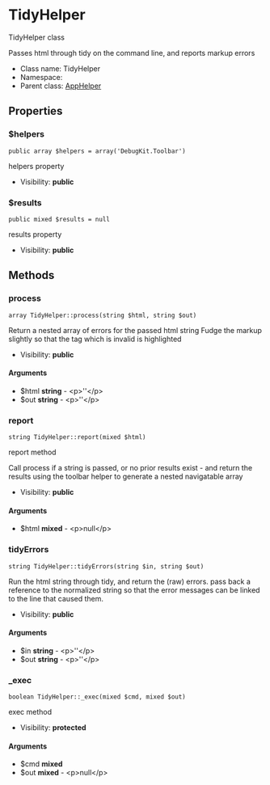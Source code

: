 TidyHelper
===============

TidyHelper class

Passes html through tidy on the command line, and reports markup errors


* Class name: TidyHelper
* Namespace: 
* Parent class: [AppHelper](AppHelper.md)





Properties
----------


### $helpers

    public array $helpers = array('DebugKit.Toolbar')

helpers property



* Visibility: **public**


### $results

    public mixed $results = null

results property



* Visibility: **public**


Methods
-------


### process

    array TidyHelper::process(string $html, string $out)

Return a nested array of errors for the passed html string
Fudge the markup slightly so that the tag which is invalid is highlighted



* Visibility: **public**


#### Arguments
* $html **string** - &lt;p&gt;&#039;&#039;&lt;/p&gt;
* $out **string** - &lt;p&gt;&#039;&#039;&lt;/p&gt;



### report

    string TidyHelper::report(mixed $html)

report method

Call process if a string is passed, or no prior results exist - and return the results using
the toolbar helper to generate a nested navigatable array

* Visibility: **public**


#### Arguments
* $html **mixed** - &lt;p&gt;null&lt;/p&gt;



### tidyErrors

    string TidyHelper::tidyErrors(string $in, string $out)

Run the html string through tidy, and return the (raw) errors. pass back a reference to the
normalized string so that the error messages can be linked to the line that caused them.



* Visibility: **public**


#### Arguments
* $in **string** - &lt;p&gt;&#039;&#039;&lt;/p&gt;
* $out **string** - &lt;p&gt;&#039;&#039;&lt;/p&gt;



### _exec

    boolean TidyHelper::_exec(mixed $cmd, mixed $out)

exec method



* Visibility: **protected**


#### Arguments
* $cmd **mixed**
* $out **mixed** - &lt;p&gt;null&lt;/p&gt;


